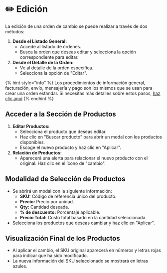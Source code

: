 # ✏️ Edición

La edición de una orden de cambio se puede realizar a través de dos métodos:

1. **Desde el Listado General:**
   * Accede al listado de órdenes.
   * Busca la orden que deseas editar y selecciona la opción correspondiente para editar.
2. **Desde el Detalle de la Orden:**
   * Ve al detalle de la orden específica.
   * Selecciona la opción de "Editar".

{% hint style="info" %}
Los procedimientos de información general, facturación, envío, mensajería y pago son los mismos que se usan para crear una orden estándar. Si necesitas más detalles sobre estos pasos, [haz clic aqui](https://docs.e-middleware.com/ordenes/ordenes-standard/creacion)
{% endhint %}

## Acceder a la Sección de Productos

1. **Editar Productos:**
   * Selecciona el producto que deseas editar.
   * Haz clic en "Buscar producto" para abrir un modal con los productos disponibles.
   * Escoge el nuevo producto y haz clic en "Aplicar".
2. **Relación de Productos:**
   * Aparecerá una alerta para relacionar el nuevo producto con el original. Haz clic en el ícono de "cambio".

## Modalidad de Selección de Productos

* Se abrirá un modal con la siguiente información:
  * **SKU:** Código de referencia único del producto.
  * **Precio:** Precio por unidad.
  * **Qty:** Cantidad deseada.
  * **% de descuento:** Porcentaje aplicable.
  * **Precio Total:** Costo total basado en la cantidad seleccionada.
* Selecciona los productos que deseas cambiar y haz clic en "Aplicar".

## Visualización Final de los Productos

* Al aplicar el cambio, el SKU original aparecerá en números y letras rojas para indicar que ha sido modificado.
* La nueva información del SKU seleccionado se mostrará en letras azules.
